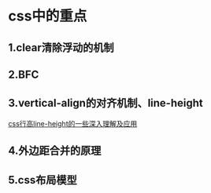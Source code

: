  # css中的重点
 ## 1.clear清除浮动的机制
 ## 2.BFC
 ## 3.vertical-align的对齐机制、line-height
 [css行高line-height的一些深入理解及应用](http://www.zhangxinxu.com/wordpress/2009/11/css%E8%A1%8C%E9%AB%98line-height%E7%9A%84%E4%B8%80%E4%BA%9B%E6%B7%B1%E5%85%A5%E7%90%86%E8%A7%A3%E5%8F%8A%E5%BA%94%E7%94%A8/)
 ## 4.外边距合并的原理
 ## 5.css布局模型

